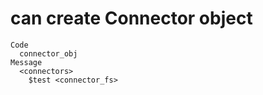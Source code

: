 # can create Connector object

    Code
      connector_obj
    Message
      <connectors>
        $test <connector_fs>


